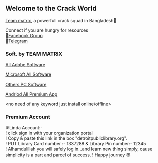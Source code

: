 ## Welcome to the Crack World

[Team matrix](https://www.facebook.com/teammatrixx), a powerfull crack squad in Bangladesh💎<br>


Connect if you are hungry for resources<br>
🔰[Facebook Group](https://www.facebook.com/groups/teammatrixx)<br>
🔰[Telegram](https://t.me/teammatrixx)

### Soft. by TEAM MATRIX <br>
[All Adobe Software](https://bit.ly/2DgQOEY)<br>

[Microsoft All Software](https://bit.ly/3307ICs)<br>

[Others PC Software](https://bit.ly/3f2SXkx) <br>

[Andriod All Premium App](https://bit.ly/2X6z0U1)
 
 <no need of any keyword just install online/offline>
 
 
 
 ### Premium Account <br>
♛Linda Account:- <br>
! click sign in with your organization portal <br>
! Copy & paste this link in the box "detroitpubliclibrary.org". <br>
! PUT Library Card number :- 1337288 & Library Pin number:- 12345<br>
! Alhamdulillah you will safely log in...and learn new thing simply, cause simplicity is a part and parcel of success.
! Happy journey 〠
 


